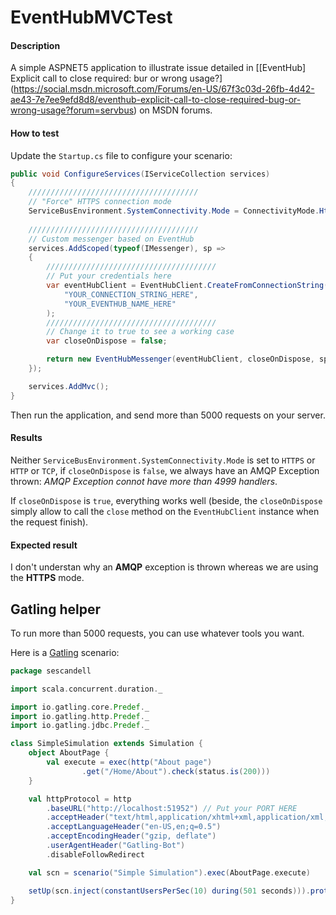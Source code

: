 # EventHubMVCTest

#### Description

A simple ASPNET5 application to illustrate issue detailed in 
[[EventHub] Explicit call to close required: bur or wrong usage?]
(https://social.msdn.microsoft.com/Forums/en-US/67f3c03d-26fb-4d42-ae43-7e7ee9efd8d8/eventhub-explicit-call-to-close-required-bug-or-wrong-usage?forum=servbus) 
on MSDN forums.

#### How to test

Update the `Startup.cs` file to configure your scenario:

```csharp
public void ConfigureServices(IServiceCollection services)
{
    //////////////////////////////////////
    // "Force" HTTPS connection mode
    ServiceBusEnvironment.SystemConnectivity.Mode = ConnectivityMode.Https;
    
    //////////////////////////////////////
    // Custom messenger based on EventHub
    services.AddScoped(typeof(IMessenger), sp =>
    {
        //////////////////////////////////////
        // Put your credentials here
        var eventHubClient = EventHubClient.CreateFromConnectionString(
            "YOUR_CONNECTION_STRING_HERE",
            "YOUR_EVENTHUB_NAME_HERE"
        );
        //////////////////////////////////////
        // Change it to true to see a working case
        var closeOnDispose = false; 

        return new EventHubMessenger(eventHubClient, closeOnDispose, sp.GetService<ILogger<EventHubMessenger>>());
    });

    services.AddMvc();
}
```

Then run the application, and send more than 5000 requests on your server.

#### Results

Neither `ServiceBusEnvironment.SystemConnectivity.Mode` is set to `HTTPS` or `HTTP` or `TCP`, if `closeOnDispose` is `false`,
we always have an AMQP Exception thrown: _AMQP Exception connot have more than 4999 handlers_.

If `closeOnDispose` is `true`, everything works well (beside, the `closeOnDispose` simply allow to call the `close` method on the 
`EventHubClient` instance when the request finish).

#### Expected result

I don't understan why an **AMQP** exception is thrown whereas we are using the **HTTPS** mode.

## Gatling helper

To run more than 5000 requests, you can use whatever tools you want.

Here is a [Gatling](http://gatling.io/) scenario:

```scala
package sescandell

import scala.concurrent.duration._

import io.gatling.core.Predef._
import io.gatling.http.Predef._
import io.gatling.jdbc.Predef._

class SimpleSimulation extends Simulation {
	object AboutPage {
		val execute = exec(http("About page")
				.get("/Home/About").check(status.is(200)))
	}

	val httpProtocol = http
		.baseURL("http://localhost:51952") // Put your PORT HERE
		.acceptHeader("text/html,application/xhtml+xml,application/xml;q=0.9,*/*;q=0.8")
	    .acceptLanguageHeader("en-US,en;q=0.5")
	    .acceptEncodingHeader("gzip, deflate")
	    .userAgentHeader("Gatling-Bot")
		.disableFollowRedirect

	val scn = scenario("Simple Simulation").exec(AboutPage.execute)

	setUp(scn.inject(constantUsersPerSec(10) during(501 seconds))).protocols(httpProtocol)
}
```
